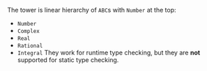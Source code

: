 The tower is linear hierarchy of `ABC`s with `Number` at the top:
- `Number`
- `Complex`
- `Real`
- `Rational`
- `Integral`
They work for runtime type checking, but they are **not** supported for static type checking.


